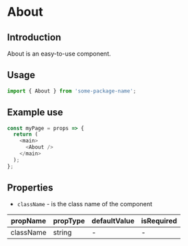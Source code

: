 # About

<!-- STORY -->

## Introduction

About is an easy-to-use component.

## Usage

```javascript
import { About } from 'some-package-name';
```

## Example use

```javascript
const myPage = props => {
  return (
    <main>
      <About />
    </main>
  );
};
```

## Properties

- `className` - is the class name of the component

| propName  | propType | defaultValue | isRequired |
| --------- | -------- | ------------ | ---------- |
| className | string   | -            | -          |
